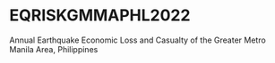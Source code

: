 # EQRISKGMMAPHL2022
Annual Earthquake Economic Loss and Casualty of the Greater Metro Manila Area, Philippines
